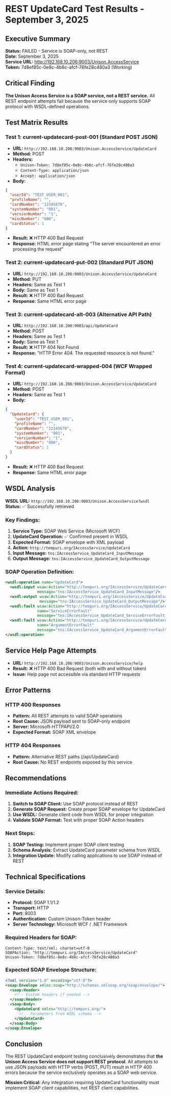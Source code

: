 # REST UpdateCard Test Results - September 3, 2025

## Executive Summary

**Status:** FAILED - Service is SOAP-only, not REST  
**Date:** September 3, 2025  
**Service URL:** http://192.168.10.206:9003/Unison.AccessService  
**Token:** 7d8ef85c-0e8c-4b8c-afcf-76fe28c480a3 (Working)

## Critical Finding

**The Unison Access Service is a SOAP service, not a REST service.** All REST endpoint attempts fail because the service only supports SOAP protocol with WSDL-defined operations.

## Test Matrix Results

### Test 1: current-updatecard-post-001 (Standard POST JSON)

- **URL:** `http://192.168.10.206:9003/Unison.AccessService/UpdateCard`
- **Method:** POST
- **Headers:**
  - `Unison-Token: 7d8ef85c-0e8c-4b8c-afcf-76fe28c480a3`
  - `Content-Type: application/json`
  - `Accept: application/json`
- **Body:**

```json
{
  "userId": "TEST_USER_001",
  "profileName": "",
  "cardNumber": "12345678",
  "systemNumber": "001",
  "versionNumber": "1",
  "miscNumber": "000",
  "cardStatus": 1
}
```

- **Result:** ❌ HTTP 400 Bad Request
- **Response:** HTML error page stating "The server encountered an error processing the request"

### Test 2: current-updatecard-put-002 (Standard PUT JSON)

- **URL:** `http://192.168.10.206:9003/Unison.AccessService/UpdateCard`
- **Method:** PUT
- **Headers:** Same as Test 1
- **Body:** Same as Test 1
- **Result:** ❌ HTTP 400 Bad Request
- **Response:** Same HTML error page

### Test 3: current-updatecard-alt-003 (Alternative API Path)

- **URL:** `http://192.168.10.206:9003/api/UpdateCard`
- **Method:** POST
- **Headers:** Same as Test 1
- **Body:** Same as Test 1
- **Result:** ❌ HTTP 404 Not Found
- **Response:** "HTTP Error 404. The requested resource is not found."

### Test 4: current-updatecard-wrapped-004 (WCF Wrapped Format)

- **URL:** `http://192.168.10.206:9003/Unison.AccessService/UpdateCard`
- **Method:** POST
- **Headers:** Same as Test 1
- **Body:**

```json
{
  "UpdateCard": {
    "userId": "TEST_USER_001",
    "profileName": "",
    "cardNumber": "12345678",
    "systemNumber": "001",
    "versionNumber": "1",
    "miscNumber": "000",
    "cardStatus": 1
  }
}
```

- **Result:** ❌ HTTP 400 Bad Request
- **Response:** Same HTML error page

## WSDL Analysis

**WSDL URL:** `http://192.168.10.206:9003/Unison.AccessService?wsdl`  
**Status:** ✅ Successfully retrieved

### Key Findings:

1. **Service Type:** SOAP Web Service (Microsoft WCF)
2. **UpdateCard Operation:** ✅ Confirmed present in WSDL
3. **Expected Format:** SOAP envelope with XML payload
4. **Action:** `http://tempuri.org/IAccessService/UpdateCard`
5. **Input Message:** `tns:IAccessService_UpdateCard_InputMessage`
6. **Output Message:** `tns:IAccessService_UpdateCard_OutputMessage`

### SOAP Operation Definition:

```xml
<wsdl:operation name="UpdateCard">
  <wsdl:input wsaw:Action="http://tempuri.org/IAccessService/UpdateCard"
              message="tns:IAccessService_UpdateCard_InputMessage"/>
  <wsdl:output wsaw:Action="http://tempuri.org/IAccessService/UpdateCardResponse"
               message="tns:IAccessService_UpdateCard_OutputMessage"/>
  <wsdl:fault wsaw:Action="http://tempuri.org/IAccessService/UpdateCardServiceErrorFault"
              name="ServiceErrorFault"
              message="tns:IAccessService_UpdateCard_ServiceErrorFault_FaultMessage"/>
  <wsdl:fault wsaw:Action="http://tempuri.org/IAccessService/UpdateCardArgumentErrorFault"
              name="ArgumentErrorFault"
              message="tns:IAccessService_UpdateCard_ArgumentErrorFault_FaultMessage"/>
</wsdl:operation>
```

## Service Help Page Attempts

- **URL:** `http://192.168.10.206:9003/Unison.AccessService/help`
- **Result:** ❌ HTTP 400 Bad Request (both with and without token)
- **Issue:** Help page not accessible via standard HTTP requests

## Error Patterns

### HTTP 400 Responses

- **Pattern:** All REST attempts to valid SOAP operations
- **Root Cause:** JSON payload sent to SOAP-only endpoint
- **Server:** Microsoft-HTTPAPI/2.0
- **Expected Format:** SOAP XML envelope

### HTTP 404 Responses

- **Pattern:** Alternative REST paths (/api/UpdateCard)
- **Root Cause:** No REST endpoints exposed by this service

## Recommendations

### Immediate Actions Required:

1. **Switch to SOAP Client:** Use SOAP protocol instead of REST
2. **Generate SOAP Request:** Create proper SOAP envelope for UpdateCard
3. **Use WSDL:** Generate client code from WSDL for proper integration
4. **Validate SOAP Format:** Test with proper SOAP Action headers

### Next Steps:

1. **SOAP Testing:** Implement proper SOAP client testing
2. **Schema Analysis:** Extract UpdateCard parameter schema from WSDL
3. **Integration Update:** Modify calling applications to use SOAP instead of REST

## Technical Specifications

### Service Details:

- **Protocol:** SOAP 1.1/1.2
- **Transport:** HTTP
- **Port:** 9003
- **Authentication:** Custom Unison-Token header
- **Server Technology:** Microsoft WCF / .NET Framework

### Required Headers for SOAP:

```http
Content-Type: text/xml; charset=utf-8
SOAPAction: "http://tempuri.org/IAccessService/UpdateCard"
Unison-Token: 7d8ef85c-0e8c-4b8c-afcf-76fe28c480a3
```

### Expected SOAP Envelope Structure:

```xml
<?xml version="1.0" encoding="utf-8"?>
<soap:Envelope xmlns:soap="http://schemas.xmlsoap.org/soap/envelope/">
  <soap:Header>
    <!-- Custom headers if needed -->
  </soap:Header>
  <soap:Body>
    <UpdateCard xmlns="http://tempuri.org/">
      <!-- Parameters from WSDL schema -->
    </UpdateCard>
  </soap:Body>
</soap:Envelope>
```

## Conclusion

The REST UpdateCard endpoint testing conclusively demonstrates that **the Unison Access Service does not support REST protocol**. All attempts to use JSON payloads with HTTP verbs (POST, PUT) result in HTTP 400 errors because the service exclusively operates as a SOAP web service.

**Mission Critical:** Any integration requiring UpdateCard functionality must implement SOAP client capabilities, not REST client capabilities.
